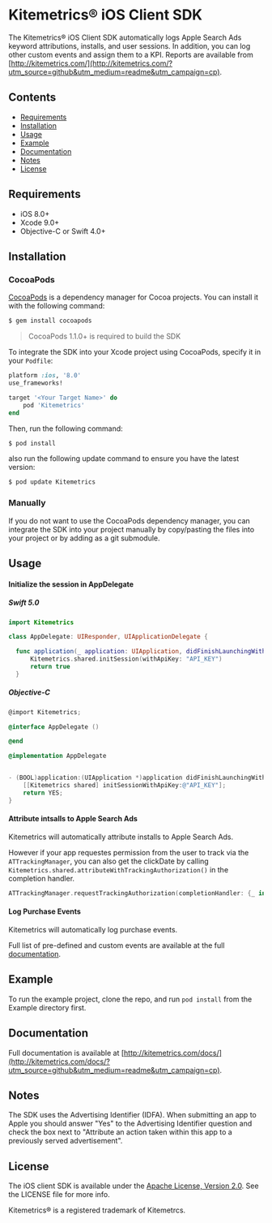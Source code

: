 # Kitemetrics® iOS Client SDK

The Kitemetrics® iOS Client SDK automatically logs Apple Search Ads keyword attributions, installs, and user sessions. In addition, you can log other custom events and assign them to a KPI.  Reports are available from [http://kitemetrics.com/](http://kitemetrics.com/?utm_source=github&utm_medium=readme&utm_campaign=cp).

## Contents

- [Requirements](#requirements)
- [Installation](#installation)
- [Usage](#usage)
- [Example](#example)
- [Documentation](#documentation)
- [Notes](#notes)
- [License](#license)

## Requirements

- iOS 8.0+
- Xcode 9.0+
- Objective-C or Swift 4.0+

## Installation

### CocoaPods

[CocoaPods](http://cocoapods.org) is a dependency manager for Cocoa projects. You can install it with the following command:

```bash
$ gem install cocoapods
```

> CocoaPods 1.1.0+ is required to build the SDK

To integrate the SDK into your Xcode project using CocoaPods, specify it in your `Podfile`:

```ruby
platform :ios, '8.0'
use_frameworks!

target '<Your Target Name>' do
    pod 'Kitemetrics'
end
```

Then, run the following command:

```bash
$ pod install
```

also run the following update command to ensure you have the latest version:

```bash
$ pod update Kitemetrics
```

### Manually

If you do not want to use the CocoaPods dependency manager, you can integrate the SDK into your project manually by copy/pasting the files into your project or by adding as a git submodule.

## Usage

#### Initialize the session in AppDelegate
##### Swift 5.0
```swift
import Kitemetrics

class AppDelegate: UIResponder, UIApplicationDelegate {

  func application(_ application: UIApplication, didFinishLaunchingWithOptions launchOptions: [UIApplication.LaunchOptionsKey: Any]?) -> Bool {
      Kitemetrics.shared.initSession(withApiKey: "API_KEY")
      return true
  }
```

##### Objective-C
```objective-c
@import Kitemetrics;

@interface AppDelegate ()

@end

@implementation AppDelegate


- (BOOL)application:(UIApplication *)application didFinishLaunchingWithOptions:(NSDictionary *)launchOptions {
    [[Kitemetrics shared] initSessionWithApiKey:@"API_KEY"];
    return YES;
}
```

#### Attribute intsalls to Apple Search Ads

Kitemetrics will automatically attribute installs to Apple Search Ads.

However if your app requestes permission from the user to track via the `ATTrackingManager`, you can also get the clickDate by calling `Kitemetrics.shared.attributeWithTrackingAuthorization()` in the completion handler.

```swift
ATTrackingManager.requestTrackingAuthorization(completionHandler: {_ in Kitemetrics.shared.attributeWithTrackingAuthorization() })
```

#### Log Purchase Events

Kitemetrics will automatically log purchase events.

Full list of pre-defined and custom events are available at the full [documentation](http://kitemetrics.com/docs/?utm_source=github&utm_medium=readme&utm_campaign=cp).

## Example

To run the example project, clone the repo, and run `pod install` from the Example directory first.

## Documentation

Full documentation is available at [http://kitemetrics.com/docs/](http://kitemetrics.com/docs/?utm_source=github&utm_medium=readme&utm_campaign=cp).

## Notes

The SDK uses the Advertising Identifier (IDFA).  When submitting an app to Apple you should answer "Yes" to the Advertising Identifier question and check the box next to "Attribute an action taken within this app to a previously served advertisement".

## License

The iOS client SDK is available under the [Apache License, Version 2.0](http://www.apache.org/licenses/LICENSE-2.0). See the LICENSE file for more info.

Kitemetrics® is a registered trademark of Kitemetrcs.
